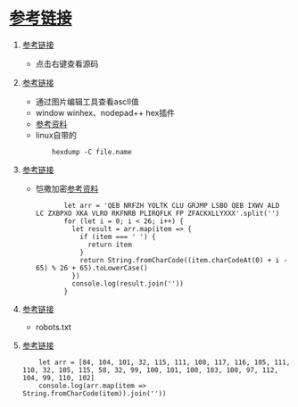 # [参考链接](http://www.wechall.net/challs)


1. [参考链接](http://www.wechall.net/challenge/training/get_sourced/index.php)
    * 点击右键查看源码

1. [参考链接](http://www.wechall.net/challenge/training/stegano1/index.php)
    * 通过图片编辑工具查看ascII值
    * window winhex、nodepad++ hex插件
    * [参考资料](https://blog.csdn.net/binwalker/article/details/77716326)
    * linux自带的
        ```
            hexdump -C file.name
        ```
        
1. [参考链接](http://www.wechall.net/challenge/training/crypto/caesar/index.php)
    * 恺撒加密[参考资料](https://www.cnblogs.com/dmego/p/6007143.html)
        ```ecmascript 6
               let arr = 'QEB NRFZH YOLTK CLU GRJMP LSBO QEB IXWV ALD LC ZXBPXO XKA VLRO RKFNRB PLIRQFLK FP ZFACKXLLYXXX'.split('')
               for (let i = 0; i < 26; i++) {
                 let result = arr.map(item => {
                   if (item === ' ') {
                     return item
                   }
                   return String.fromCharCode((item.charCodeAt(0) + i - 65) % 26 + 65).toLowerCase()
                 })
                 console.log(result.join(''))
               }
        ```
1. [参考链接](http://www.wechall.net/challenge/training/www/robots/index.php)
    * robots.txt
    
1. [参考链接](http://www.wechall.net/challenge/training/encodings/ascii/index.php)
    ```ecmascript 6
        let arr = [84, 104, 101, 32, 115, 111, 108, 117, 116, 105, 111, 110, 32, 105, 115, 58, 32, 99, 100, 101, 100, 103, 100, 97, 112, 104, 99, 110, 102]
        console.log(arr.map(item => String.fromCharCode(item)).join(''))
    ```
